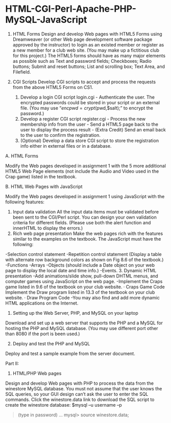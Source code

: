 # HTML-CGI-Perl-Apache-PHP-MySQL-JavaScript

1. HTML Forms  Design and develop Web pages with HTML5 Forms using Dreamweaver (or other Web page development software package approved by the instructor) to login as an existed member or register as a new member for a club web site.  (You may make up a fictitious club for this project.) The HTML5 forms should have as many major elements as possible such as Text and password fields; Checkboxes; Radio buttons; Submit and reset buttons; List and scrolling box; Text Area, and Filefield. 

2. CGI Scripts  Develop CGI scripts to accept and process the requests from the above HTML5 Forms on CS1.  
      1. Develop a login CGI script login.cgi  - Authenticate the user. The encrypted passwords could be stored in your script or an external file. (You may use “$encpwd=crypt($pwd,$salt);” to encrypt the password.) 
      2. Develop a register CGI script register.cgi  - Process the new membership info from the user  - Send a HTML5 page back to the user to display the process result  - (Extra Credit) Send an email back to the user to confirm the registration.  
      3. (Optional) Develop a data store CGI script to store the registration info either in external files or in a database.


A. HTML Forms

Modify the Web pages developed in assignment 1 with the 5 more additional HTML5 Web Page elements (not include the Audio and Video used in the Crap game) listed in the textbook.  

B. HTML Web Pages with JavaScript

Modify the Web pages developed in assignment 1 using JavaScript with the following features:

1. Input data validation 
All the input data items must be validated before been sent to the CGI/Perl script. You can design your own validation criteria for different fields.
(Please use both the alert function and innerHTML to display the errors.)
2. Rich web page presentation 
Make the web pages rich with the features similar to the examples on the textbook. The JavaScript must have the following:

-Selection control statement
-Repetition control statement (Display a table with alternate row background colors as shown on Fig 8.6 of the textbook.) 
-Functions
-Arrays
-Objects (should include a Date object on your web page to display the local date and time info.)
-Events.
3. Dynamic HTML presentation
-Add animations/slide show, pull-down DHTML menus, and computer games using JavaScript on the web page.
-Implement the Craps game listed in 9.6 of the textbook on your club website.
·          Craps Game Code
 Implement the Draw program listed in 13.3 of the textbook on your club website.
·         Draw Program Code
-You may also find and add more dynamic HTML applications on the Internet.



1. Setting up the Web Server, PHP, and MySQL on your laptop

Download and set up a web server that supports the PHP and a MySQL for hosting the PHP and MySQL database.
(You may use different port other than 8080 if the port is been used.)

2. Deploy and test the PHP and MySQL

Deploy and test a sample example from the server document.

Part II:
1. HTML/PHP Web pages

Design and develop Web pages with PHP to process the data from the winestore MySQL database. You must not assume that the user knows the SQL queries, so your GUI design can’t ask the user to enter the SQL commands.
Click the winestore.data link to download the SQL script to create the winestore database:
$mysql –u username –p
 >(type in password)
…
mysql> source winestore.data;

